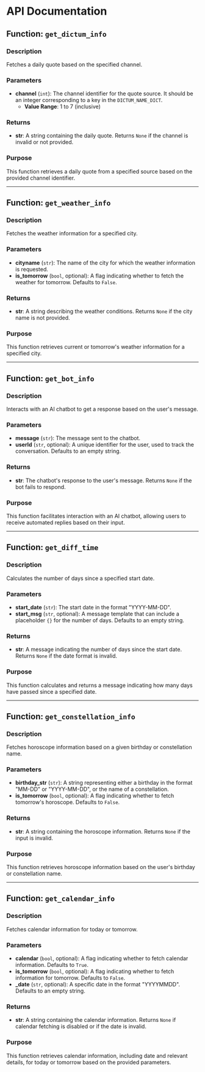 # API Documentation

## Function: `get_dictum_info`

### Description
Fetches a daily quote based on the specified channel.

### Parameters
- **channel** (`int`): The channel identifier for the quote source. It should be an integer corresponding to a key in the `DICTUM_NAME_DICT`.
  - **Value Range**: 1 to 7 (inclusive)

### Returns
- **str**: A string containing the daily quote. Returns `None` if the channel is invalid or not provided.

### Purpose
This function retrieves a daily quote from a specified source based on the provided channel identifier.

---

## Function: `get_weather_info`

### Description
Fetches the weather information for a specified city.

### Parameters
- **cityname** (`str`): The name of the city for which the weather information is requested.
- **is_tomorrow** (`bool`, optional): A flag indicating whether to fetch the weather for tomorrow. Defaults to `False`.

### Returns
- **str**: A string describing the weather conditions. Returns `None` if the city name is not provided.

### Purpose
This function retrieves current or tomorrow's weather information for a specified city.

---

## Function: `get_bot_info`

### Description
Interacts with an AI chatbot to get a response based on the user's message.

### Parameters
- **message** (`str`): The message sent to the chatbot.
- **userId** (`str`, optional): A unique identifier for the user, used to track the conversation. Defaults to an empty string.

### Returns
- **str**: The chatbot's response to the user's message. Returns `None` if the bot fails to respond.

### Purpose
This function facilitates interaction with an AI chatbot, allowing users to receive automated replies based on their input.

---

## Function: `get_diff_time`

### Description
Calculates the number of days since a specified start date.

### Parameters
- **start_date** (`str`): The start date in the format "YYYY-MM-DD".
- **start_msg** (`str`, optional): A message template that can include a placeholder `{}` for the number of days. Defaults to an empty string.

### Returns
- **str**: A message indicating the number of days since the start date. Returns `None` if the date format is invalid.

### Purpose
This function calculates and returns a message indicating how many days have passed since a specified date.

---

## Function: `get_constellation_info`

### Description
Fetches horoscope information based on a given birthday or constellation name.

### Parameters
- **birthday_str** (`str`): A string representing either a birthday in the format "MM-DD" or "YYYY-MM-DD", or the name of a constellation.
- **is_tomorrow** (`bool`, optional): A flag indicating whether to fetch tomorrow's horoscope. Defaults to `False`.

### Returns
- **str**: A string containing the horoscope information. Returns `None` if the input is invalid.

### Purpose
This function retrieves horoscope information based on the user's birthday or constellation name.

---

## Function: `get_calendar_info`

### Description
Fetches calendar information for today or tomorrow.

### Parameters
- **calendar** (`bool`, optional): A flag indicating whether to fetch calendar information. Defaults to `True`.
- **is_tomorrow** (`bool`, optional): A flag indicating whether to fetch information for tomorrow. Defaults to `False`.
- **_date** (`str`, optional): A specific date in the format "YYYYMMDD". Defaults to an empty string.

### Returns
- **str**: A string containing the calendar information. Returns `None` if calendar fetching is disabled or if the date is invalid.

### Purpose
This function retrieves calendar information, including date and relevant details, for today or tomorrow based on the provided parameters.


